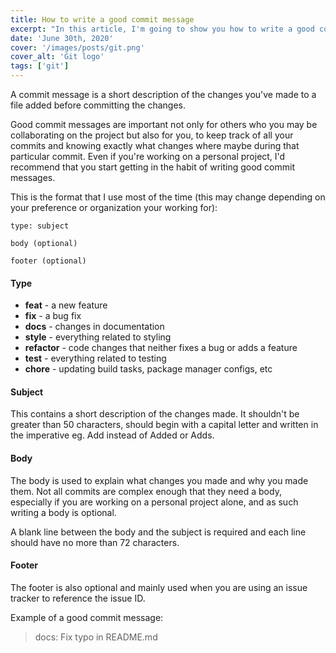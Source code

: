 ```yaml
---
title: How to write a good commit message
excerpt: "In this article, I'm going to show you how to write a good commit message."
date: 'June 30th, 2020'
cover: '/images/posts/git.png'
cover_alt: 'Git logo'
tags: ['git']
---
```


A commit message is a short description of the changes you've made to a file added before committing the changes.

Good commit messages are important not only for others who you may be collaborating on the project but also for you, to keep track of all your commits and knowing exactly what changes where maybe during that particular commit. Even if you're working on a personal project, I'd recommend that you start getting in the habit of writing good commit messages.

This is the format that I use most of the time (this may change depending on your preference or organization your working for):

```
type: subject

body (optional)

footer (optional)
```

#### Type

- **feat** - a new feature
- **fix** - a bug fix
- **docs** - changes in documentation
- **style** - everything related to styling
- **refactor** - code changes that neither fixes a bug or adds a feature
- **test** - everything related to testing
- **chore** - updating build tasks, package manager configs, etc

#### Subject

This contains a short description of the changes made. It shouldn't be greater than 50 characters, should begin with a capital letter and written in the imperative eg. Add instead of Added or Adds.

#### Body

The body is used to explain what changes you made and why you made them. Not all commits are complex enough that they need a body, especially if you are working on a personal project alone, and as such writing a body is optional.

A blank line between the body and the subject is required and each line should have no more than 72 characters.

#### Footer

The footer is also optional and mainly used when you are using an issue tracker to reference the issue ID.

Example of a good commit message:

> docs: Fix typo in README.md
